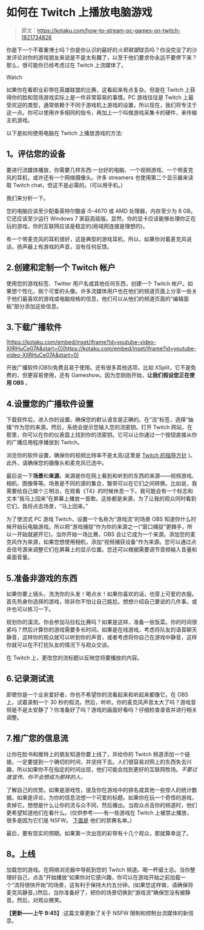 # 如何在 Twitch 上播放电脑游戏

> 原文：<https://kotaku.com/how-to-stream-pc-games-on-twitch-1821734826>

你是下一个不尊重博士吗？你是你认识的最好的*火箭联盟*球员吗？你没完没了的沙发评论对你的游戏朋友来说是不是太有趣了，以至于他们要求你永远不要停下来？那么，很可能你已经考虑过在 Twitch 上流媒体了。

Watch

如果你在看职业彩带在英雄联盟的比赛，这看起来有点复杂。但是在 Twitch 上获得你的脸和现场游戏实际上是一件非常容易的事情。PC 游戏往往是 Twitch 上最受欢迎的类型，通常依赖于不同于游戏机上游戏的设置，所以现在，我们将专注于这一点。你可以使用许多相同的指令，再加上一个叫做游戏采集卡的硬件，来传输主机游戏。

以下是如何使用电脑在 Twitch 上播放游戏的方法:

## **1。评估您的设备**

要进行流媒体播放，你需要几样东西:一台好的电脑、一个视频游戏、一个带麦克风的耳机，或许还有一个网络摄像头。许多 streamers 也使用第二个显示器来读取 Twitch chat，但这不是必需的。(可以用手机。)

我们来分析一下。

您的电脑应该至少配备英特尔酷睿 i5-4670 或 AMD 处理器，内存至少为 8 GB。它还应该至少运行 Windows 7 家庭高级版。显然，你的显卡应该能够处理你正在玩的游戏，你的互联网应该是稳定的(局域网连接是理想的)。

有一个带麦克风的耳机很好，这是典型的游戏耳机，所以，如果你对着麦克风说话，扬声器上有游戏的声音，没有任何反馈。

## 2.创建和定制一个 Twitch 帐户

使用您的游戏标签、Twitter 用户名或其他任何东西，创建一个 Twitch 帐户。如果想个性化，挑个可爱的头像。许多流媒体用户也在他们的频道页面上分享一些关于他们最喜欢的游戏或电脑规格的信息，他们可以从他们的频道页面的“编辑面板”部分添加这些信息。

## 3.下载广播软件

 [https://kotaku.com/embed/inset/iframe?id=youtube-video-XllRHuCe07A&start=0](https://kotaku.com/embed/inset/iframe?id=youtube-video-XllRHuCe07A&start=0) 

开放广播软件(OBS)免费且易于使用。还有很多其他选项，比如 XSplit，它不是免费的，但更容易使用，还有 Gameshow。因为您刚刚开始，**让我们假设您正在使用 OBS** 。

## 4.设置您的广播软件设置

下载软件后，进入你的设置。确保您的默认语言是正确的。在“流”标签，选择“抽搐”作为您的来源。然后，系统会提示您输入您的流密钥。打开 Twitch 网站，在那里，你可以在你的仪表盘上找到你的流密钥。它可以让你通过一个按钮直接从你的广播应用程序播放到 Twitch。

浏览你的软件设置，确保你的视频比特率不是太高(这里是 [Twitch 的指导方针](https://stream.twitch.tv/encoding/) )。此外，请确保您的摄像头和麦克风已选中。

最后说一下**场景**和**来源**。来源是你在网上看到和听到的东西的来源——视频游戏、相机、图像等等。场景是不同的源的集合，飘带可以在它们之间转换。比如说，我需要给自己做个三明治，在观看《T4》的时候休息一下。我可能会有一个标志和文本“我马上回来”在屏幕上播放一首歌。这些都是来源，为了让我的观众同时看到它们，我将点击场景，“马上回来。”

为了使流式 PC 游戏 Twitch，设置一个名称为“游戏流”的场景 OBS 知道你什么时候开始玩电脑游戏。所以把“游戏捕捉”作为你的来源之一(“窗口捕捉”更棘手，所以一开始就避开它)。当你开始一场比赛，OBS 会让它成为一个来源。添加您的麦克风作为来源，如果您想使用相机，添加“视频捕获设备”作为来源。您可以通过点击信号源来调整它们在屏幕上的显示位置。您还可以根据需要调节音频输入音量和桌面音量。

## 5.准备非游戏的东西

如果你要上镜头，洗洗你的头发！喝点水！如果你喜欢的话，也穿上可爱的衣服。首先热身你选择的游戏，除非你不怕让自己尴尬。想想介绍自己要说的几件事。或许也可以练习一下。

规划你的溪流。你会参加马拉松比赛吗？如果是这样，准备一些饭菜。你的时间很紧吗？然后计算你的游戏需要多长时间。如果是在线游戏，考虑将队友的语音聊天静音，这样你的观众就可以听到你的声音，或者考虑将你自己在游戏中静音，这样你就可以在不打扰队友的情况下与观众交谈。

在 Twitch 上，更改您的流标题以反映您将要播放的内容。

## 6.记录测试流

即使你是一个业余爱好者，你也不希望你的流看起来和听起来都像它。在 OBS 上，试着录制一个 30 秒的假流。然后，听听。你的麦克风声音太大了吗？游戏音频是不是太安静了？你准备好了吗？游戏的画面好看吗？仔细检查录音并进行相关调整。

## 7.推广您的信息流

让你在脸书和推特上的朋友知道你要上线了，并给你的 Twitch 频道添加一个链接。一定要提到一个确切的时间，并坚持下去。人们很容易对网上的东西失去兴趣，所以如果你不在指定的时间出现，他们可能会找到更好的互联网牧场。*不要过度宣传。你不会想成为那样的人。*

了解自己的优势。如果是游戏性，提及你在游戏中的排名或其他一些惊人的统计数据。如果是评论，为你的信息流想一个可爱的标题。如果你在玩一个奇怪的游戏，卖掉它。想想是什么让你的流与众不同，然后播出。当观众点击你的频道时，他们更希望知道他们在看什么。(仅供参考——有一些游戏在 Twitch 上被禁止播放，很多是因为它们是 NSFW。 [下面是](https://help.twitch.tv/customer/portal/articles/1992676-list-of-prohibited-games) 他们的禁赛名单。)

最后，要有现实的预期。如果第一次出现的彩带有十几个观众，那就算幸运了。

## **8。上线**

加载您的游戏。在网络浏览器中导航到您的 Twitch 频道。喝一杯威士忌。当你整理好自己，点击“开始播放”如果你对它感兴趣，你可以在游戏开始之前加载一个“流将很快开始”的场景，这有利于保持大约五分钟。(如果您这样做，请确保将麦克风静音。)然后，当你准备好了，把你的场景切换到“游戏流”确保您没有被静音。然后，对观众微笑。

**【更新——上午 9:45】**:这篇文章更新了关于 NSFW 限制和控制台流媒体的新信息。